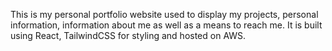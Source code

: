This is my personal portfolio website used to display my projects, personal information, information about me as well as a means to reach me. It is built using React, TailwindCSS for styling and hosted on AWS. 